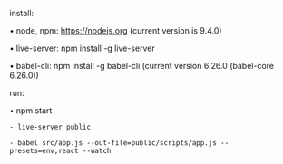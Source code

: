 install:

  • node, npm: https://nodejs.org (current version is 9.4.0)

  • live-server: npm install -g live-server

  • babel-cli: npm install -g babel-cli (current version 6.26.0 (babel-core 6.26.0))

run:

  • npm start

    - live-server public

    - babel src/app.js --out-file=public/scripts/app.js --presets=env,react --watch
